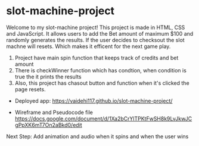 
# slot-machine-project

Welcome to my slot-machine project! This project is made in HTML, CSS and JavaScript. It allows users to add the Bet amount of maximum $100 and randomly generates the results. If the user decides to checksout the slot machne will resets. Which makes it efficent for the next game play. 
1. Project have main spin function that keeps track of credits and bet amount
2. There is checkWinner function which has condtion, when condition is true the it prints the results
3. Also, this project has chasout button and function when it's clicked the page resets.

- Deployed app: https://vaidehi117.github.io/slot-machine-project/

- Wireframe and Pseudocode file
https://docs.google.com/document/d/1Xa2bCrYlTPKtFwSH8k9LvJkwJCgPpXK6mT7On2aBkd0/edit

Next Step:
Add animation and audio when it spins and when the user wins